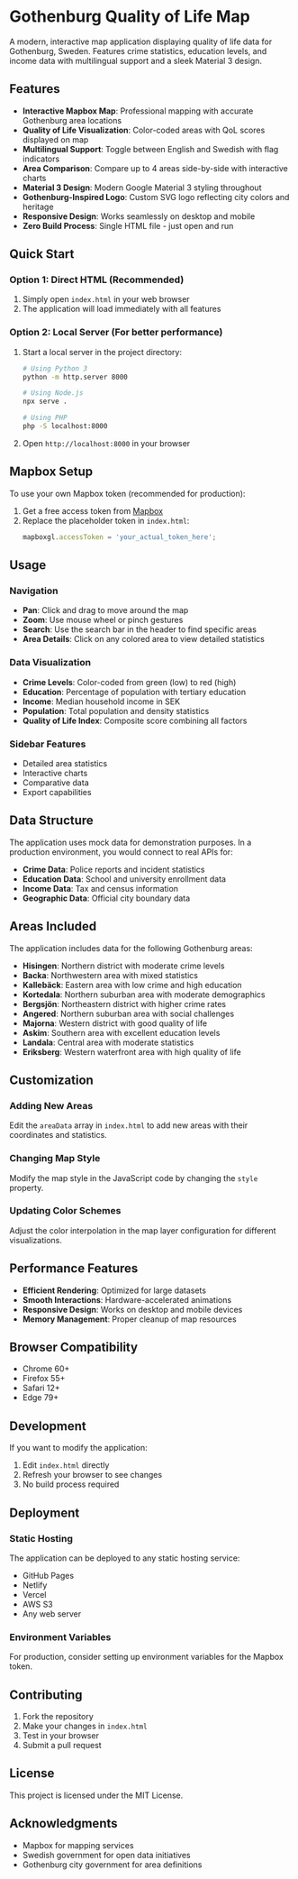 # Gothenburg Quality of Life Map

A modern, interactive map application displaying quality of life data for Gothenburg, Sweden. Features crime statistics, education levels, and income data with multilingual support and a sleek Material 3 design.

## Features

- **Interactive Mapbox Map**: Professional mapping with accurate Gothenburg area locations
- **Quality of Life Visualization**: Color-coded areas with QoL scores displayed on map
- **Multilingual Support**: Toggle between English and Swedish with flag indicators
- **Area Comparison**: Compare up to 4 areas side-by-side with interactive charts
- **Material 3 Design**: Modern Google Material 3 styling throughout
- **Gothenburg-Inspired Logo**: Custom SVG logo reflecting city colors and heritage
- **Responsive Design**: Works seamlessly on desktop and mobile
- **Zero Build Process**: Single HTML file - just open and run

## Quick Start

### Option 1: Direct HTML (Recommended)
1. Simply open `index.html` in your web browser
2. The application will load immediately with all features

### Option 2: Local Server (For better performance)
1. Start a local server in the project directory:
   ```bash
   # Using Python 3
   python -m http.server 8000
   
   # Using Node.js
   npx serve .
   
   # Using PHP
   php -S localhost:8000
   ```
2. Open `http://localhost:8000` in your browser

## Mapbox Setup

To use your own Mapbox token (recommended for production):

1. Get a free access token from [Mapbox](https://account.mapbox.com/access-tokens/)
2. Replace the placeholder token in `index.html`:
   ```javascript
   mapboxgl.accessToken = 'your_actual_token_here';
   ```

## Usage

### Navigation
- **Pan**: Click and drag to move around the map
- **Zoom**: Use mouse wheel or pinch gestures
- **Search**: Use the search bar in the header to find specific areas
- **Area Details**: Click on any colored area to view detailed statistics

### Data Visualization
- **Crime Levels**: Color-coded from green (low) to red (high)
- **Education**: Percentage of population with tertiary education
- **Income**: Median household income in SEK
- **Population**: Total population and density statistics
- **Quality of Life Index**: Composite score combining all factors

### Sidebar Features
- Detailed area statistics
- Interactive charts
- Comparative data
- Export capabilities

## Data Structure

The application uses mock data for demonstration purposes. In a production environment, you would connect to real APIs for:

- **Crime Data**: Police reports and incident statistics
- **Education Data**: School and university enrollment data
- **Income Data**: Tax and census information
- **Geographic Data**: Official city boundary data

## Areas Included

The application includes data for the following Gothenburg areas:

- **Hisingen**: Northern district with moderate crime levels
- **Backa**: Northwestern area with mixed statistics
- **Kallebäck**: Eastern area with low crime and high education
- **Kortedala**: Northern suburban area with moderate demographics
- **Bergsjön**: Northeastern district with higher crime rates
- **Angered**: Northern suburban area with social challenges
- **Majorna**: Western district with good quality of life
- **Askim**: Southern area with excellent education levels
- **Landala**: Central area with moderate statistics
- **Eriksberg**: Western waterfront area with high quality of life

## Customization

### Adding New Areas
Edit the `areaData` array in `index.html` to add new areas with their coordinates and statistics.

### Changing Map Style
Modify the map style in the JavaScript code by changing the `style` property.

### Updating Color Schemes
Adjust the color interpolation in the map layer configuration for different visualizations.

## Performance Features

- **Efficient Rendering**: Optimized for large datasets
- **Smooth Interactions**: Hardware-accelerated animations
- **Responsive Design**: Works on desktop and mobile devices
- **Memory Management**: Proper cleanup of map resources

## Browser Compatibility

- Chrome 60+
- Firefox 55+
- Safari 12+
- Edge 79+

## Development

If you want to modify the application:

1. Edit `index.html` directly
2. Refresh your browser to see changes
3. No build process required

## Deployment

### Static Hosting
The application can be deployed to any static hosting service:
- GitHub Pages
- Netlify
- Vercel
- AWS S3
- Any web server

### Environment Variables
For production, consider setting up environment variables for the Mapbox token.

## Contributing

1. Fork the repository
2. Make your changes in `index.html`
3. Test in your browser
4. Submit a pull request

## License

This project is licensed under the MIT License.

## Acknowledgments

- Mapbox for mapping services
- Swedish government for open data initiatives
- Gothenburg city government for area definitions
